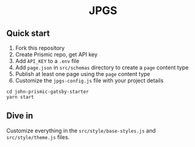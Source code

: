 <h1 align="center">
JPGS
</h1>

## Quick start

1. Fork this repository
2. Create Prismic repo, get API key
3. Add `API_KEY` to a `.env` file
4. Add `page.json` in `src/schemas` directory to create a `page` content type
5. Publish at least one page using the `page` content type
6. Customize the `jpgs-config.js` file with your project details

```
cd john-prismic-gatsby-starter
yarn start
```

## Dive in

Customize everything in the `src/style/base-styles.js` and `src/style/theme.js` files.
